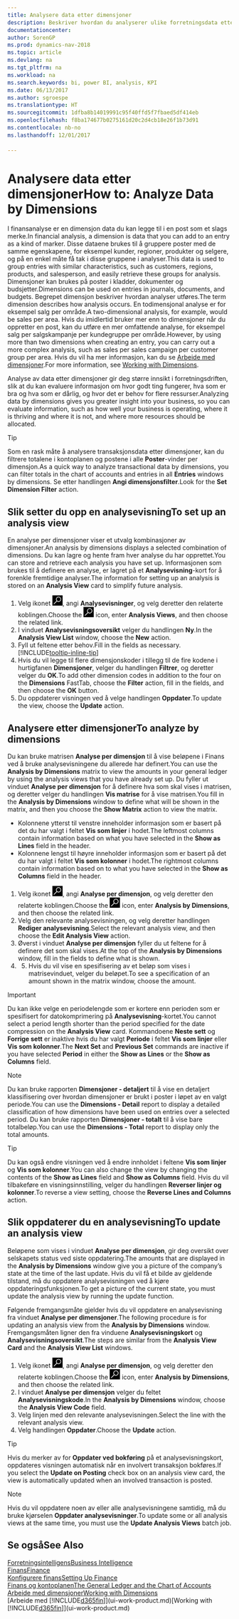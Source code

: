 ```yaml
---
title: Analysere data etter dimensjoner
description: Beskriver hvordan du analyserer ulike forretningsdata etter dimensjoner.
documentationcenter: 
author: SorenGP
ms.prod: dynamics-nav-2018
ms.topic: article
ms.devlang: na
ms.tgt_pltfrm: na
ms.workload: na
ms.search.keywords: bi, power BI, analysis, KPI
ms.date: 06/13/2017
ms.author: sgroespe
ms.translationtype: HT
ms.sourcegitcommit: 1dfba8b14019991c95f40ffd5f7fbaed5df414eb
ms.openlocfilehash: f8ba174677b0275161d20c2d4cb18e26f1b73d91
ms.contentlocale: nb-no
ms.lasthandoff: 12/01/2017

---
```

#  <a name="how-to-analyze-data-by-dimensions"></a><span data-ttu-id="102cd-103">Analysere data etter dimensjoner</span><span class="sxs-lookup"><span data-stu-id="102cd-103">How to: Analyze Data by Dimensions</span></span>
<span data-ttu-id="102cd-104">I finansanalyse er en dimensjon data du kan legge til i en post som et slags merke.</span><span class="sxs-lookup"><span data-stu-id="102cd-104">In financial analysis, a dimension is data that you can add to an entry as a kind of marker.</span></span> <span data-ttu-id="102cd-105">Disse dataene brukes til å gruppere poster med de samme egenskapene, for eksempel kunder, regioner, produkter og selgere, og på en enkel måte få tak i disse gruppene i analyser.</span><span class="sxs-lookup"><span data-stu-id="102cd-105">This data is used to group entries with similar characteristics, such as customers, regions, products, and salesperson, and easily retrieve these groups for analysis.</span></span> <span data-ttu-id="102cd-106">Dimensjoner kan brukes på poster i kladder, dokumenter og budsjetter.</span><span class="sxs-lookup"><span data-stu-id="102cd-106">Dimensions can be used on entries in journals, documents, and budgets.</span></span> <span data-ttu-id="102cd-107">Begrepet dimensjon beskriver hvordan analyser utføres.</span><span class="sxs-lookup"><span data-stu-id="102cd-107">The term dimension describes how analysis occurs.</span></span> <span data-ttu-id="102cd-108">En todimensjonal analyse er for eksempel salg per område.</span><span class="sxs-lookup"><span data-stu-id="102cd-108">A two-dimensional analysis, for example, would be sales per area.</span></span> <span data-ttu-id="102cd-109">Hvis du imidlertid bruker mer enn to dimensjoner når du oppretter en post, kan du utføre en mer omfattende analyse, for eksempel salg per salgskampanje per kundegruppe per område.</span><span class="sxs-lookup"><span data-stu-id="102cd-109">However, by using more than two dimensions when creating an entry, you can carry out a more complex analysis, such as sales per sales campaign per customer group per area.</span></span> <span data-ttu-id="102cd-110">Hvis du vil ha mer informasjon, kan du se [Arbeide med dimensjoner](finance-dimensions.md).</span><span class="sxs-lookup"><span data-stu-id="102cd-110">For more information, see [Working with Dimensions](finance-dimensions.md).</span></span>

<span data-ttu-id="102cd-111">Analyse av data etter dimensjoner gir deg større innsikt i forretningsdriften, slik at du kan evaluere informasjon om hvor godt ting fungerer, hva som er bra og hva som er dårlig, og hvor det er behov for flere ressurser.</span><span class="sxs-lookup"><span data-stu-id="102cd-111">Analyzing data by dimensions gives you greater insight into your business, so you can evaluate information, such as how well your business is operating, where it is thriving and where it is not, and where more resources should be allocated.</span></span>

> [!TIP]
> <span data-ttu-id="102cd-112">Som en rask måte å analysere transaksjonsdata etter dimensjoner, kan du filtrere totalene i kontoplanen og postene i alle **Poster**-vinder per dimensjon.</span><span class="sxs-lookup"><span data-stu-id="102cd-112">As a quick way to analyze transactional data by dimensions, you can filter totals in the chart of accounts and entries in all **Entries** windows by dimensions.</span></span> <span data-ttu-id="102cd-113">Se etter handlingen **Angi dimensjonsfilter**.</span><span class="sxs-lookup"><span data-stu-id="102cd-113">Look for the **Set Dimension Filter** action.</span></span>

## <a name="to-set-up-an-analysis-view"></a><span data-ttu-id="102cd-114">Slik setter du opp en analysevisning</span><span class="sxs-lookup"><span data-stu-id="102cd-114">To set up an analysis view</span></span>  
<span data-ttu-id="102cd-115">En analyse per dimensjoner viser et utvalg kombinasjoner av dimensjoner.</span><span class="sxs-lookup"><span data-stu-id="102cd-115">An analysis by dimensions displays a selected combination of dimensions.</span></span> <span data-ttu-id="102cd-116">Du kan lagre og hente fram hver analyse du har opprettet.</span><span class="sxs-lookup"><span data-stu-id="102cd-116">You can store and retrieve each analysis you have set up.</span></span> <span data-ttu-id="102cd-117">Informasjonen som brukes til å definere en analyse, er lagret på et **Analysevisning**-kort for å forenkle fremtidige analyser.</span><span class="sxs-lookup"><span data-stu-id="102cd-117">The information for setting up an analysis is stored on an **Analysis View** card to simplify future analysis.</span></span>  

1. <span data-ttu-id="102cd-118">Velg ikonet ![Søk etter side eller rapport](media/ui-search/search_small.png "Søk etter side eller rapport"), angi **Analysevisninger**, og velg deretter den relaterte koblingen.</span><span class="sxs-lookup"><span data-stu-id="102cd-118">Choose the ![Search for Page or Report](media/ui-search/search_small.png "Search for Page or Report icon") icon, enter **Analysis Views**, and then choose the related link.</span></span>  
2. <span data-ttu-id="102cd-119">I vinduet **Analysevisningsoversikt** velger du handlingen **Ny**.</span><span class="sxs-lookup"><span data-stu-id="102cd-119">In the **Analysis View List** window, choose the **New** action.</span></span>
3. <span data-ttu-id="102cd-120">Fyll ut feltene etter behov.</span><span class="sxs-lookup"><span data-stu-id="102cd-120">Fill in the fields as necessary.</span></span> [!INCLUDE[tooltip-inline-tip](includes/tooltip-inline-tip_md.md)]
4. <span data-ttu-id="102cd-121">Hvis du vil legge til flere dimensjonskoder i tillegg til de fire kodene i hurtigfanen **Dimensjoner**, velger du handlingen **Filtrer**, og deretter velger du **OK**.</span><span class="sxs-lookup"><span data-stu-id="102cd-121">To add other dimension codes in addition to the four on the **Dimensions** FastTab, choose the **Filter** action, fill in the fields, and then choose the **OK** button.</span></span>  
5. <span data-ttu-id="102cd-122">Du oppdaterer visningen ved å velge handlingen **Oppdater**.</span><span class="sxs-lookup"><span data-stu-id="102cd-122">To update the view, choose the **Update** action.</span></span>

## <a name="to-analyze-by-dimensions"></a><span data-ttu-id="102cd-123">Analysere etter dimensjoner</span><span class="sxs-lookup"><span data-stu-id="102cd-123">To analyze by dimensions</span></span>
<span data-ttu-id="102cd-124">Du kan bruke matrisen **Analyse per dimensjon** til å vise beløpene i Finans ved å bruke analysevisningene du allerede har definert.</span><span class="sxs-lookup"><span data-stu-id="102cd-124">You can use the **Analysis by Dimensions** matrix to view the amounts in your general ledger by using the analysis views that you have already set up.</span></span> <span data-ttu-id="102cd-125">Du fyller ut vinduet **Analyse per dimensjon** for å definere hva som skal vises i matrisen, og deretter velger du handlingen **Vis matrise** for å vise matrisen.</span><span class="sxs-lookup"><span data-stu-id="102cd-125">You fill in the **Analysis by Dimensions** window to define what will be shown in the matrix, and then you choose the **Show Matrix** action to view the matrix.</span></span>  

- <span data-ttu-id="102cd-126">Kolonnene ytterst til venstre inneholder informasjon som er basert på det du har valgt i feltet **Vis som linjer** i hodet.</span><span class="sxs-lookup"><span data-stu-id="102cd-126">The leftmost columns contain information based on what you have selected in the **Show as Lines** field in the header.</span></span>  
- <span data-ttu-id="102cd-127">Kolonnene lengst til høyre inneholder informasjon som er basert på det du har valgt i feltet **Vis som kolonner** i hodet.</span><span class="sxs-lookup"><span data-stu-id="102cd-127">The rightmost columns contain information based on to what you have selected in the **Show as Columns** field in the header.</span></span>  

1. <span data-ttu-id="102cd-128">Velg ikonet ![Søk etter side eller rapport](media/ui-search/search_small.png "Søk etter side eller rapport"), angi **Analyse per dimensjon**, og velg deretter den relaterte koblingen.</span><span class="sxs-lookup"><span data-stu-id="102cd-128">Choose the ![Search for Page or Report](media/ui-search/search_small.png "Search for Page or Report icon") icon, enter **Analysis by Dimensions**, and then choose the related link.</span></span>  
2. <span data-ttu-id="102cd-129">Velg den relevante analysevisningen, og velg deretter handlingen **Rediger analysevisning**.</span><span class="sxs-lookup"><span data-stu-id="102cd-129">Select the relevant analysis view,  and then choose the **Edit Analysis View** action.</span></span>
3. <span data-ttu-id="102cd-130">Øverst i vinduet **Analyse per dimensjon** fyller du ut feltene for å definere det som skal vises.</span><span class="sxs-lookup"><span data-stu-id="102cd-130">At the top of the **Analysis by Dimensions** window, fill in the fields to define what is shown.</span></span>
4. 5. <span data-ttu-id="102cd-131">Hvis du vil vise en spesifisering av et beløp som vises i matrisevinduet, velger du beløpet.</span><span class="sxs-lookup"><span data-stu-id="102cd-131">To see a specification of an amount shown in the matrix window, choose the amount.</span></span>  

> [!IMPORTANT]  
>   <span data-ttu-id="102cd-132">Du kan ikke velge en periodelengde som er kortere enn perioden som er spesifisert for datokomprimering på **Analysevisning**-kortet.</span><span class="sxs-lookup"><span data-stu-id="102cd-132">You cannot select a period length shorter than the period specified for the date compression on the **Analysis View** card.</span></span> <span data-ttu-id="102cd-133">Kommandoene **Neste sett** og **Forrige sett** er inaktive hvis du har valgt **Periode** i feltet **Vis som linjer** eller **Vis som kolonner**.</span><span class="sxs-lookup"><span data-stu-id="102cd-133">The **Next Set** and **Previous Set** commands are inactive if you have selected **Period** in either the **Show as Lines** or the **Show as Columns** field.</span></span>  

> [!NOTE]  
>   <span data-ttu-id="102cd-134">Du kan bruke rapporten **Dimensjoner - detaljert** til å vise en detaljert klassifisering over hvordan dimensjoner er brukt i poster i løpet av en valgt periode.</span><span class="sxs-lookup"><span data-stu-id="102cd-134">You can use the **Dimensions - Detail** report to display a detailed classification of how dimensions have been used on entries over a selected period.</span></span> <span data-ttu-id="102cd-135">Du kan bruke rapporten **Dimensjoner - totalt** til å vise bare totalbeløp.</span><span class="sxs-lookup"><span data-stu-id="102cd-135">You can use the **Dimensions - Total** report to display only the total amounts.</span></span>  

> [!TIP]  
>   <span data-ttu-id="102cd-136">Du kan også endre visningen ved å endre innholdet i feltene **Vis som linjer** og **Vis som kolonner**.</span><span class="sxs-lookup"><span data-stu-id="102cd-136">You can also change the view by changing the contents of the **Show as Lines** field and **Show as Columns** field.</span></span> <span data-ttu-id="102cd-137">Hvis du vil tilbakeføre en visningsinnstilling, velger du handlingen **Reverser linjer og kolonner**.</span><span class="sxs-lookup"><span data-stu-id="102cd-137">To reverse a view setting, choose the **Reverse Lines and Columns** action.</span></span>

## <a name="to-update-an-analysis-view"></a><span data-ttu-id="102cd-138">Slik oppdaterer du en analysevisning</span><span class="sxs-lookup"><span data-stu-id="102cd-138">To update an analysis view</span></span>  
<span data-ttu-id="102cd-139">Beløpene som vises i vinduet **Analyse per dimensjon**, gir deg oversikt over selskapets status ved siste oppdatering.</span><span class="sxs-lookup"><span data-stu-id="102cd-139">The amounts that are displayed in the **Analysis by Dimensions** window give you a picture of the company’s state at the time of the last update.</span></span> <span data-ttu-id="102cd-140">Hvis du vil få et bilde av gjeldende tilstand, må du oppdatere analysevisningen ved å kjøre oppdateringsfunksjonen.</span><span class="sxs-lookup"><span data-stu-id="102cd-140">To get a picture of the current state, you must update the analysis view by running the update function.</span></span>

<span data-ttu-id="102cd-141">Følgende fremgangsmåte gjelder hvis du vil oppdatere en analysevisning fra vinduet **Analyse per dimensjoner**.</span><span class="sxs-lookup"><span data-stu-id="102cd-141">The following procedure is for updating an analysis view from the **Analysis by Dimensions** window.</span></span> <span data-ttu-id="102cd-142">Fremgangsmåten ligner den fra vinduene **Analysevisningskort** og **Analysevisningsoversikt**.</span><span class="sxs-lookup"><span data-stu-id="102cd-142">The steps are similar from the **Analysis View Card** and the **Analysis View List** windows.</span></span>  

1. <span data-ttu-id="102cd-143">Velg ikonet ![Søk etter side eller rapport](media/ui-search/search_small.png "Søk etter side eller rapport"), angi **Analyse per dimensjon**, og velg deretter den relaterte koblingen.</span><span class="sxs-lookup"><span data-stu-id="102cd-143">Choose the ![Search for Page or Report](media/ui-search/search_small.png "Search for Page or Report icon") icon, enter **Analysis by Dimensions**, and then choose the related link.</span></span>  
2. <span data-ttu-id="102cd-144">I vinduet **Analyse per dimensjon** velger du feltet **Analysevisningskode**.</span><span class="sxs-lookup"><span data-stu-id="102cd-144">In the **Analysis by Dimensions** window, choose the **Analysis View Code** field.</span></span>  
3. <span data-ttu-id="102cd-145">Velg linjen med den relevante analysevisningen.</span><span class="sxs-lookup"><span data-stu-id="102cd-145">Select the line with the relevant analysis view.</span></span>  
4. <span data-ttu-id="102cd-146">Velg handlingen **Oppdater**.</span><span class="sxs-lookup"><span data-stu-id="102cd-146">Choose the **Update** action.</span></span>  

> [!TIP]  
>   <span data-ttu-id="102cd-147">Hvis du merker av for **Oppdater ved bokføring** på et analysevisningskort, oppdateres visningen automatisk når en involvert transaksjon bokføres.</span><span class="sxs-lookup"><span data-stu-id="102cd-147">If you select the **Update on Posting** check box on an analysis view card, the view is automatically updated when an involved transaction is posted.</span></span>

> [!NOTE]  
>   <span data-ttu-id="102cd-148">Hvis du vil oppdatere noen av eller alle analysevisningene samtidig, må du bruke kjørselen **Oppdater analysevisninger**.</span><span class="sxs-lookup"><span data-stu-id="102cd-148">To update some or all analysis views at the same time, you must use the **Update Analysis Views** batch job.</span></span>  

## <a name="see-also"></a><span data-ttu-id="102cd-149">Se også</span><span class="sxs-lookup"><span data-stu-id="102cd-149">See Also</span></span>
[<span data-ttu-id="102cd-150">Forretningsintelligens</span><span class="sxs-lookup"><span data-stu-id="102cd-150">Business Intelligence</span></span>](bi.md)  
[<span data-ttu-id="102cd-151">Finans</span><span class="sxs-lookup"><span data-stu-id="102cd-151">Finance</span></span>](finance.md)  
[<span data-ttu-id="102cd-152">Konfigurere finans</span><span class="sxs-lookup"><span data-stu-id="102cd-152">Setting Up Finance</span></span>](finance-setup-finance.md)  
[<span data-ttu-id="102cd-153">Finans og kontoplanen</span><span class="sxs-lookup"><span data-stu-id="102cd-153">The General Ledger and the Chart of Accounts</span></span>](finance-general-ledger.md)  
[<span data-ttu-id="102cd-154">Arbeide med dimensjoner</span><span class="sxs-lookup"><span data-stu-id="102cd-154">Working with Dimensions</span></span>](finance-dimensions.md)  
<span data-ttu-id="102cd-155">[Arbeide med [!INCLUDE[d365fin](includes/d365fin_md.md)]](ui-work-product.md)</span><span class="sxs-lookup"><span data-stu-id="102cd-155">[Working with [!INCLUDE[d365fin](includes/d365fin_md.md)]](ui-work-product.md)</span></span>  

